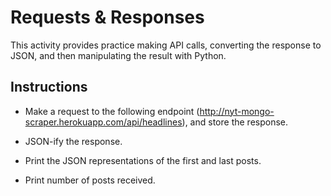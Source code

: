 # Requests & Responses

This activity provides practice making API calls, converting the response to JSON, and then manipulating the result with Python.

## Instructions

* Make a request to the following endpoint (http://nyt-mongo-scraper.herokuapp.com/api/headlines), and store the response.

* JSON-ify the response.

* Print the JSON representations of the first and last posts.

* Print number of posts received.
